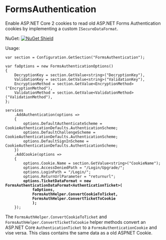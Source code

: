 # FormsAuthentication
Enable ASP.NET Core 2 cookies to read old ASP.NET Forms Authentication cookies by implementing a custom `ISecureDataFormat`.

NuGet: [![NuGet Shield](https://img.shields.io/nuget/dt/Synercoding.FormsAuthentication.svg)](https://www.nuget.org/packages/Synercoding.FormsAuthentication/)

Usage:

<pre><code>var section = Configuration.GetSection("FormsAuthentication");

var faOptions = new FormsAuthenticationOptions()
{
    DecryptionKey = section.GetValue&lt;string&gt;("DecryptionKey"),
    ValidationKey = section.GetValue&lt;string&gt;("ValidationKey"),
    EncryptionMethod = section.GetValue&lt;EncryptionMethod&gt;("EncryptionMethod"),
    ValidationMethod = section.GetValue&lt;ValidationMethod&gt;("ValidationMethod"),
};

services
    .AddAuthentication(options =>
    {
        options.DefaultAuthenticateScheme = CookieAuthenticationDefaults.AuthenticationScheme;
        options.DefaultChallengeScheme = CookieAuthenticationDefaults.AuthenticationScheme;
        options.DefaultSignInScheme = CookieAuthenticationDefaults.AuthenticationScheme;
    })
    .AddCookie(options =>
    {
        options.Cookie.Name = section.GetValue&lt;string&gt;("CookieName");
        options.AccessDeniedPath = "/Login/Upgrade/";
        options.LoginPath = "/Login/";
        options.ReturnUrlParameter = "returnurl";
        <strong>options.TicketDataFormat = new FormsAuthenticationDataFormat&lt;AuthenticationTicket&gt;(
            faOptions,
            FormsAuthHelper.ConvertCookieToTicket,
            FormsAuthHelper.ConvertTicketToCookie
            );</strong>
    });</code></pre>
    
The `FormsAuthHelper.ConvertCookieToTicket` and `FormsAuthHelper.ConvertTicketToCookie` helper methods convert an ASP.NET Core `AuthenticationTicket` to a `FormsAuthenticationCookie` and vise versa. This class contains the same data as a old ASPNET Cookie.
